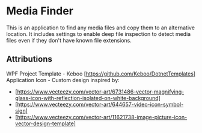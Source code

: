 # Media Finder
This is an application to find any media files and copy them to an alternative location.
It includes settings to enable deep file inspection to detect media files even if they don't have known file extensions.

## Attributions
WPF Project Template - Keboo [https://github.com/Keboo/DotnetTemplates]
Application Icon - Custom design inspired by:
- [https://www.vecteezy.com/vector-art/6731486-vector-magnifying-glass-icon-with-reflection-isolated-on-white-background]
- [https://www.vecteezy.com/vector-art/644657-video-icon-symbol-sign]
- [https://www.vecteezy.com/vector-art/11621738-image-picture-icon-vector-design-template]

